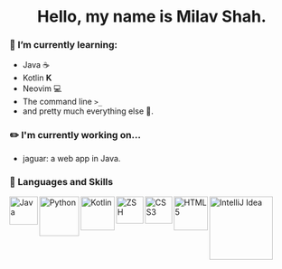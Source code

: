 <h1 align="center" >Hello, my name is Milav Shah.</h1>

### 🔭 I’m currently learning: 
  - Java   ☕️
  - Kotlin   𝐊
  - Neovim   💻
  - The command line   ```>_```
  - and pretty much everything else  🤦.


### ✏️  I'm currently working on...
- jaguar: a web app in Java.


### 📕 Languages and Skills

[<img align="left" alt="Java" width="50px" src="https://img.shields.io/badge/-Java-orange" />](https://adoptopenjdk.net)
[<img align="left" alt="Python" width="70px" src="https://img.shields.io/badge/-Python-green" />](https://www.github.com/shahmilav/pi-thon-calc)
[<img align="left" alt="Kotlin" width="60px" src="https://img.shields.io/badge/-Kotlin-blueviolet" />](https://kotlinlang.org)
[<img align="left" alt="ZSH" width="48px" src="https://img.shields.io/badge/-ZSH-brightgreen" />](https://www.github.com/shahmilav/dotfiles)
[<img align="left" alt="CSS3" width="48px" src="https://img.shields.io/badge/-CSS-blue" />](https://developer.mozilla.org/en-US/docs/Learn/CSS/First_steps/What_is_CSS)
[<img align="left" alt="HTML5" width="60px" src="https://img.shields.io/badge/-HTML-red" />](https://developer.mozilla.org/en-US/docs/Web/HTML)
[<img align="left" alt="IntelliJ Idea" width="112px" src="https://img.shields.io/badge/-IntelliJ%20IDEA-blue" />](https://www.jetbrains.com/idea/)

<!---
shahmilav/shahmilav is a ✨ special ✨ repository because its `README.md` (this file) appears on your GitHub profile.
You can click the Preview link to take a look at your changes.
--->
